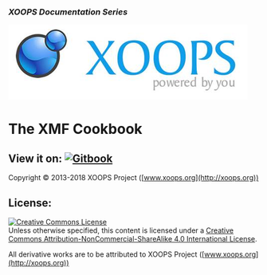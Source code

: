 ### _XOOPS Documentation Series_
![logoXoops.jpg](en/assets/logoXoops.jpg)

# The XMF Cookbook

## View it on: [![Gitbook](http://xoops.org/images/logoGitbookSmall.png)](https://www.gitbook.com/book/xoops/xmf-cookbook/)

Copyright © 2013-2018 XOOPS Project ([www.xoops.org](http://xoops.org))


## License:

<a rel="license" href="http://creativecommons.org/licenses/by-nc-sa/4.0/"><img alt="Creative Commons License" style="border-width:0" src="https://i.creativecommons.org/l/by-nc-sa/4.0/88x31.png" /></a><br />Unless otherwise specified, this content is licensed under a <a rel="license" href="http://creativecommons.org/licenses/by-nc-sa/4.0/">Creative Commons Attribution-NonCommercial-ShareAlike 4.0 International License</a>.

All derivative works are to be attributed to XOOPS Project ([www.xoops.org](http://xoops.org))
